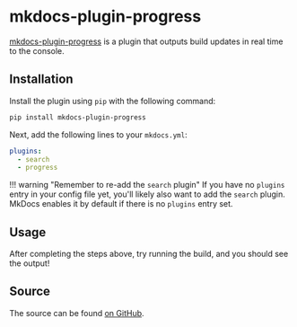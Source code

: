 # mkdocs-plugin-progress

[mkdocs-plugin-progress](https://github.com/rdilweb/mkdocs-plugin-progress) is a plugin that outputs build updates in real time to the console.

## Installation

Install the plugin using `pip` with the following command:

```sh
pip install mkdocs-plugin-progress
```

Next, add the following lines to your `mkdocs.yml`:

```yaml
plugins:
  - search
  - progress
```

!!! warning "Remember to re-add the `search` plugin"
    If you have no `plugins` entry in your config file yet, you'll likely also
    want to add the `search` plugin. MkDocs enables it by default if there is
    no `plugins` entry set.

## Usage

After completing the steps above, try running the build, and you should see the output!

## Source

The source can be found [on GitHub](https://github.com/rdilweb/mkdocs-plugin-progress).
